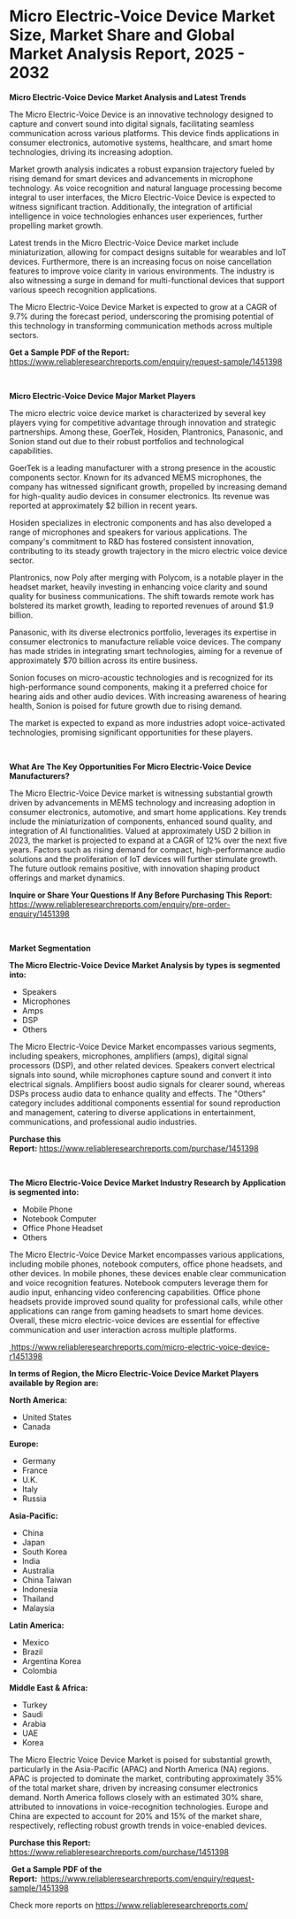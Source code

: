<p><h1>Micro Electric-Voice Device Market Size, Market Share and Global Market Analysis Report, 2025 - 2032</h1></p><p><strong>Micro Electric-Voice Device Market Analysis and Latest Trends</strong></p>
<p><p>The Micro Electric-Voice Device is an innovative technology designed to capture and convert sound into digital signals, facilitating seamless communication across various platforms. This device finds applications in consumer electronics, automotive systems, healthcare, and smart home technologies, driving its increasing adoption. </p><p>Market growth analysis indicates a robust expansion trajectory fueled by rising demand for smart devices and advancements in microphone technology. As voice recognition and natural language processing become integral to user interfaces, the Micro Electric-Voice Device is expected to witness significant traction. Additionally, the integration of artificial intelligence in voice technologies enhances user experiences, further propelling market growth.</p><p>Latest trends in the Micro Electric-Voice Device market include miniaturization, allowing for compact designs suitable for wearables and IoT devices. Furthermore, there is an increasing focus on noise cancellation features to improve voice clarity in various environments. The industry is also witnessing a surge in demand for multi-functional devices that support various speech recognition applications.</p><p>The Micro Electric-Voice Device Market is expected to grow at a CAGR of 9.7% during the forecast period, underscoring the promising potential of this technology in transforming communication methods across multiple sectors.</p></p>
<p><strong>Get a Sample PDF of the Report:&nbsp;</strong> <a href="https://www.reliableresearchreports.com/enquiry/request-sample/1451398?utm_campaign=2185&utm_medium=2&utm_source=Github&utm_content=ia&utm_term=13022025&utm_id=micro-electric-voice-device">https://www.reliableresearchreports.com/enquiry/request-sample/1451398</a></p>
<p>&nbsp;</p>
<p><strong>Micro Electric-Voice Device Major Market Players</strong></p>
<p><p>The micro electric voice device market is characterized by several key players vying for competitive advantage through innovation and strategic partnerships. Among these, GoerTek, Hosiden, Plantronics, Panasonic, and Sonion stand out due to their robust portfolios and technological capabilities.</p><p>GoerTek is a leading manufacturer with a strong presence in the acoustic components sector. Known for its advanced MEMS microphones, the company has witnessed significant growth, propelled by increasing demand for high-quality audio devices in consumer electronics. Its revenue was reported at approximately $2 billion in recent years.</p><p>Hosiden specializes in electronic components and has also developed a range of microphones and speakers for various applications. The company's commitment to R&D has fostered consistent innovation, contributing to its steady growth trajectory in the micro electric voice device sector.</p><p>Plantronics, now Poly after merging with Polycom, is a notable player in the headset market, heavily investing in enhancing voice clarity and sound quality for business communications. The shift towards remote work has bolstered its market growth, leading to reported revenues of around $1.9 billion.</p><p>Panasonic, with its diverse electronics portfolio, leverages its expertise in consumer electronics to manufacture reliable voice devices. The company has made strides in integrating smart technologies, aiming for a revenue of approximately $70 billion across its entire business.</p><p>Sonion focuses on micro-acoustic technologies and is recognized for its high-performance sound components, making it a preferred choice for hearing aids and other audio devices. With increasing awareness of hearing health, Sonion is poised for future growth due to rising demand.</p><p>The market is expected to expand as more industries adopt voice-activated technologies, promising significant opportunities for these players.</p></p>
<p>&nbsp;</p>
<p><strong>What Are The Key Opportunities For Micro Electric-Voice Device Manufacturers?</strong></p>
<p><p>The Micro Electric-Voice Device market is witnessing substantial growth driven by advancements in MEMS technology and increasing adoption in consumer electronics, automotive, and smart home applications. Key trends include the miniaturization of components, enhanced sound quality, and integration of AI functionalities. Valued at approximately USD 2 billion in 2023, the market is projected to expand at a CAGR of 12% over the next five years. Factors such as rising demand for compact, high-performance audio solutions and the proliferation of IoT devices will further stimulate growth. The future outlook remains positive, with innovation shaping product offerings and market dynamics.</p></p>
<p><strong>Inquire or Share Your Questions If Any Before Purchasing This Report:</strong> <a href="https://www.reliableresearchreports.com/enquiry/pre-order-enquiry/1451398?utm_campaign=2185&utm_medium=2&utm_source=Github&utm_content=ia&utm_term=13022025&utm_id=micro-electric-voice-device">https://www.reliableresearchreports.com/enquiry/pre-order-enquiry/1451398</a></p>
<p>&nbsp;</p>
<p><strong>Market Segmentation</strong></p>
<p><strong>The Micro Electric-Voice Device Market Analysis by types is segmented into:</strong></p>
<p><ul><li>Speakers</li><li>Microphones</li><li>Amps</li><li>DSP</li><li>Others</li></ul></p>
<p><p>The Micro Electric-Voice Device Market encompasses various segments, including speakers, microphones, amplifiers (amps), digital signal processors (DSP), and other related devices. Speakers convert electrical signals into sound, while microphones capture sound and convert it into electrical signals. Amplifiers boost audio signals for clearer sound, whereas DSPs process audio data to enhance quality and effects. The "Others" category includes additional components essential for sound reproduction and management, catering to diverse applications in entertainment, communications, and professional audio industries.</p></p>
<p><strong>Purchase this Report:&nbsp;</strong><a href="https://www.reliableresearchreports.com/purchase/1451398?utm_campaign=2185&utm_medium=2&utm_source=Github&utm_content=ia&utm_term=13022025&utm_id=micro-electric-voice-device">https://www.reliableresearchreports.com/purchase/1451398</a></p>
<p>&nbsp;</p>
<p><strong>The Micro Electric-Voice Device Market Industry Research by Application is segmented into:</strong></p>
<p><ul><li>Mobile Phone</li><li>Notebook Computer</li><li>Office Phone Headset</li><li>Others</li></ul></p>
<p><p>The Micro Electric-Voice Device Market encompasses various applications, including mobile phones, notebook computers, office phone headsets, and other devices. In mobile phones, these devices enable clear communication and voice recognition features. Notebook computers leverage them for audio input, enhancing video conferencing capabilities. Office phone headsets provide improved sound quality for professional calls, while other applications can range from gaming headsets to smart home devices. Overall, these micro electric-voice devices are essential for effective communication and user interaction across multiple platforms.</p></p>
<p><a href="https://www.reliableresearchreports.com/micro-electric-voice-device-r1451398?utm_campaign=2185&utm_medium=2&utm_source=Github&utm_content=ia&utm_term=13022025&utm_id=micro-electric-voice-device">&nbsp;https://www.reliableresearchreports.com/micro-electric-voice-device-r1451398</a></p>
<p><strong>In terms of Region, the Micro Electric-Voice Device Market Players available by Region are:</strong></p>
<p>
    <p> <strong> North America: </strong>
        <ul>
            <li>United States</li>
            <li>Canada</li>
        </ul>
        </p> 
    <p> <strong> Europe: </strong>
        <ul>
            <li>Germany</li>
            <li>France</li>
            <li>U.K.</li>
            <li>Italy</li>
            <li>Russia</li>
        </ul>
        </p> 
    <p> <strong> Asia-Pacific: </strong>
        <ul>
            <li>China</li>
            <li>Japan</li>
            <li>South Korea</li>
            <li>India</li>
            <li>Australia</li>
            <li>China Taiwan</li>
            <li>Indonesia</li>
            <li>Thailand</li>
            <li>Malaysia</li>
        </ul>
        </p> 
    <p> <strong> Latin America: </strong>
        <ul>
            <li>Mexico</li>
            <li>Brazil</li>
            <li>Argentina Korea</li>
            <li>Colombia</li>
        </ul>
        </p> 
    <p> <strong> Middle East & Africa: </strong>
        <ul>
            <li>Turkey</li>
            <li>Saudi</li>
            <li>Arabia</li>
            <li>UAE</li>
            <li>Korea</li>
        </ul>
    </p>
    </p>
<p><p>The Micro Electric Voice Device Market is poised for substantial growth, particularly in the Asia-Pacific (APAC) and North America (NA) regions. APAC is projected to dominate the market, contributing approximately 35% of the total market share, driven by increasing consumer electronics demand. North America follows closely with an estimated 30% share, attributed to innovations in voice-recognition technologies. Europe and China are expected to account for 20% and 15% of the market share, respectively, reflecting robust growth trends in voice-enabled devices.</p></p>
<p><strong>Purchase this Report: </strong><a href="https://www.reliableresearchreports.com/purchase/1451398?utm_campaign=2185&utm_medium=2&utm_source=Github&utm_content=ia&utm_term=13022025&utm_id=micro-electric-voice-device">https://www.reliableresearchreports.com/purchase/1451398</a></p>
<p>&nbsp;<strong>Get a Sample PDF of the Report:&nbsp;&nbsp;</strong><a href="https://www.reliableresearchreports.com/enquiry/request-sample/1451398?utm_campaign=2185&utm_medium=2&utm_source=Github&utm_content=ia&utm_term=13022025&utm_id=micro-electric-voice-device">https://www.reliableresearchreports.com/enquiry/request-sample/1451398</a></p>
<p><strong></strong></p>
<p>Check more reports on <a href="https://www.reliableresearchreports.com/?utm_campaign=2185&utm_medium=2&utm_source=Github&utm_content=ia&utm_term=13022025&utm_id=micro-electric-voice-device">https://www.reliableresearchreports.com/</a></p>